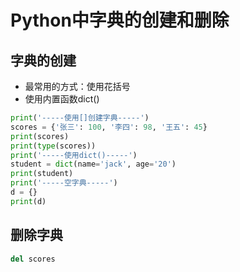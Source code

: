 # Python中字典的创建和删除
## 字典的创建
   - 最常用的方式：使用花括号
   - 使用内置函数dict()
```Python
print('-----使用[]创建字典-----')
scores = {'张三': 100, '李四': 98, '王五': 45}
print(scores)
print(type(scores))
print('-----使用dict()-----')
student = dict(name='jack', age='20')
print(student)
print('-----空字典-----')
d = {}
print(d)
```

## 删除字典
```Python
del scores
```
